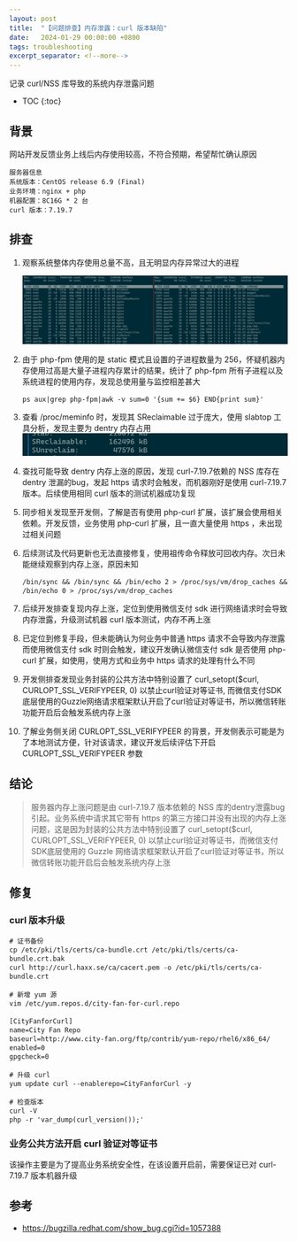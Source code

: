 ```yaml
---
layout: post
title:  "【问题排查】内存泄露：curl 版本缺陷"
date:   2024-01-29 00:00:00 +0800
tags: troubleshooting
excerpt_separator: <!--more-->
---
```


记录 curl/NSS 库导致的系统内存泄露问题 <!--more-->

* TOC
{:toc}

## 背景
网站开发反馈业务上线后内存使用较高，不符合预期，希望帮忙确认原因

```
服务器信息
系统版本：CentOS release 6.9 (Final)
业务环境：nginx + php
机器配置：8C16G * 2 台
curl 版本：7.19.7
```

## 排查
1. 观察系统整体内存使用总量不高，且无明显内存异常过大的进程

    ![top](/assets/images/img_v3_026q_1441436b-670b-4d9a-8ee4-61f2f258c70g.jpg)

1. 由于 php-fpm 使用的是 static 模式且设置的子进程数量为 256，怀疑机器内存使用过高是大量子进程内存累计的结果，统计了 php-fpm 所有子进程以及系统进程的使用内存，发现总使用量与监控相差甚大
    ```
    ps aux|grep php-fpm|awk -v sum=0 '{sum += $6} END{print sum}'
    ```

1. 查看 /proc/meminfo 时，发现其 SReclaimable 过于庞大，使用 slabtop 工具分析，发现主要为 dentry 内存占用
    ![meminfo](/assets/images/img_v3_027b_c8416bb1-b8a9-4b9c-9245-8a36167a8a8g.jpg)

1. 查找可能导致 dentry 内存上涨的原因，发现 curl-7.19.7依赖的 NSS 库存在 dentry 泄漏的bug，发起 https 请求时会触发，而机器刚好是使用 curl-7.19.7 版本。后续使用相同 curl 版本的测试机器成功复现

1. 同步相关发现至开发侧，了解是否有使用 php-curl 扩展，该扩展会使用相关依赖。开发反馈，业务使用 php-curl 扩展，且一直大量使用 https ，未出现过相关问题

1. 后续测试及代码更新也无法直接修复，使用祖传命令释放可回收内存。次日未能继续观察到内存上涨，原因未知
    ```
    /bin/sync && /bin/sync && /bin/echo 2 > /proc/sys/vm/drop_caches && /bin/echo 0 > /proc/sys/vm/drop_caches
    ```

1. 后续开发排查复现内存上涨，定位到使用微信支付 sdk 进行网络请求时会导致内存泄露，升级测试机器 curl 版本测试，内存不再上涨

1. 已定位到修复手段，但未能确认为何业务中普通 https 请求不会导致内存泄露而使用微信支付 sdk 时则会触发，建议开发确认微信支付 sdk 是否使用 php-curl 扩展，如使用，使用方式和业务中 https 请求的处理有什么不同

1. 开发侧排查发现业务封装的公共方法中特别设置了 curl_setopt($curl, CURLOPT_SSL_VERIFYPEER, 0) 以禁止curl验证对等证书, 而微信支付SDK底层使用的Guzzle网络请求框架默认开启了curl验证对等证书，所以微信转账功能开启后会触发系统内存上涨

1. 了解业务侧关闭 CURLOPT_SSL_VERIFYPEER 的背景，开发侧表示可能是为了本地测试方便，针对该请求，建议开发后续评估下开启 CURLOPT_SSL_VERIFYPEER 参数

## 结论

>服务器内存上涨问题是由 curl-7.19.7 版本依赖的 NSS 库的dentry泄露bug引起。业务系统中请求其它带有 https 的第三方接口并没有出现的内存上涨问题，这是因为封装的公共方法中特别设置了 curl_setopt($curl, CURLOPT_SSL_VERIFYPEER, 0) 以禁止curl验证对等证书，而微信支付SDK底层使用的 Guzzle 网络请求框架默认开启了curl验证对等证书，所以微信转账功能开启后会触发系统内存上涨

## 修复

### curl 版本升级
```
# 证书备份
cp /etc/pki/tls/certs/ca-bundle.crt /etc/pki/tls/certs/ca-bundle.crt.bak
curl http://curl.haxx.se/ca/cacert.pem -o /etc/pki/tls/certs/ca-bundle.crt

# 新增 yum 源
vim /etc/yum.repos.d/city-fan-for-curl.repo

[CityFanforCurl]
name=City Fan Repo
baseurl=http://www.city-fan.org/ftp/contrib/yum-repo/rhel6/x86_64/
enabled=0
gpgcheck=0

# 升级 curl 
yum update curl --enablerepo=CityFanforCurl -y

# 检查版本
curl -V
php -r 'var_dump(curl_version());'
```

### 业务公共方法开启 curl 验证对等证书
该操作主要是为了提高业务系统安全性，在该设置开启前，需要保证已对 curl-7.19.7 版本机器升级

## 参考
- https://bugzilla.redhat.com/show_bug.cgi?id=1057388

